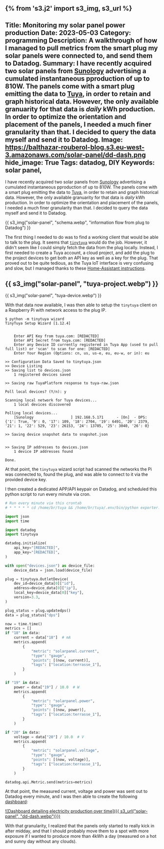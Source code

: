 {% from 's3.j2' import s3_img, s3_url %}
---
Title: Monitoring my solar panel power production
Date: 2023-05-03
Category: programming
Description: A walkthrough of how I managed to pull metrics from the smart plug my solar panels were connected to, and send them to Datadog.
Summary: I have recently acquired two solar panels from [Sunology](https://sunology.eu/products/sunology-play-kit-solaire) advertising a cumulated instantaneous  pproduction of up to 810W. The panels come with a smart plug emitting the data to [Tuya](https://iot.tuya.com/), in order to retain and graph historical data. However, the only available granuarity for that data is _daily_ kWh production. In order to optimize the orientation and placement of the panels, I needed a much finer granularity than that. I decided to query the data myself and send it to Datadog.
Image: https://balthazar-rouberol-blog.s3.eu-west-3.amazonaws.com/solar-panel/dd-dash.png
hide_image: True
Tags: datadog, DIY
Keywords: solar panel,
---

I have recently acquired two solar panels from [Sunology](https://sunology.eu/products/sunology-play-kit-solaire) advertising a cumulated instantaneous  pproduction of up to 810W. The panels come with a smart plug emitting the data to [Tuya](https://iot.tuya.com/), in order to retain and graph historical data. However, the only available granuarity for that data is _daily_ kWh production. In order to optimize the orientation and placement of the panels, I needed a much finer granularity than that. I decided to query the data myself and send it to Datadog.

{{ s3_img("solar-panel", "schema.webp", "information flow from plug to Datadog") }}


The first thing I needed to do was to find a working client that would be able to talk to the plug. It seems that [`tinytuya`](https://github.com/jasonacox/tinytuya) would do the job. However, it didn't seem like I could simply fetch the data from the plug locally. Instead, I first needed to create a Tuya account, a cloud project, and add the plug to the project devices to get both an API key as well as a key for the plug. That proved out to be quite tedious, as the Tuya IoT interface is very confusing and slow, but I managed thanks to these [Home-Assistant instructions](https://www.home-assistant.io/integrations/tuya/).

{{ s3_img("solar-panel", "tuya-project.webp") }}
---
{{ s3_img("solar-panel", "tuya-device.webp") }}

With that data now available, I was then able to setup the `tinytuya` client on a Raspberry Pi with network access to the plug IP.

```shell
$ python -m tinytuya wizard
TinyTuya Setup Wizard [1.12.4]


    Enter API Key from tuya.com: [REDACTED]
    Enter API Secret from tuya.com: [REDACTED]
    Enter any Device ID currently registered in Tuya App (used to pull full list) or 'scan' to scan for one: [REDACTED]
    Enter Your Region (Options: cn, us, us-e, eu, eu-w, or in): eu

>> Configuration Data Saved to tinytuya.json
>> Device Listing
>> Saving list to devices.json
    1 registered devices saved

>> Saving raw TuyaPlatform response to tuya-raw.json

Poll local devices? (Y/n): y

Scanning local network for Tuya devices...
    1 local devices discovered

Polling local devices...
    [Sunology                 ] 192.168.5.171      - [On]  - DPS: {'1': True, '9': 0, '17': 109, '18': 2704, '19': 6491, '20': 2379, '21': 1, '22': 529, '23': 26153, '24': 13705, '25': 3040, '26': 0}

>> Saving device snapshot data to snapshot.json


>> Saving IP addresses to devices.json
    1 device IP addresses found

Done.
```

At that point, the `tinytuya` wizard script had scanned the networks the Pi was connected to, found the plug, and was able to connect to it via the provided device key.

I then created a dedicated APP/API keypair on Datadog, and scheduled this python script to run every minute via cron.


```python
# Run every minute via this crontab
# * * * * * cd /home/br/tuya && /home/br/tuya/.env/bin/python exporter.py

import json
import time

import datadog
import tinytuya

datadog.initialize(
    api_key="[REDACTED]",
    app_key="[REDACTED]",
)

with open("devices.json") as device_file:
    device_data = json.load(device_file)

plug = tinytuya.OutletDevice(
    dev_id=device_data[0]["id"],
    address=device_data[0]["ip"],
    local_key=device_data[0]["key"],
    version=3.3,
)

plug_status = plug.updatedps()
data = plug_status["dps"]

now = time.time()
metrics = []
if "18" in data:
    current = data["18"]  # mA
    metrics.append(
        {
            "metric": "solarpanel.current",
            "type": "gauge",
            "points": [(now, current)],
            "tags": ["location:terrasse_1"],
        }
    )

if "19" in data:
    power = data["19"] / 10.0  # W
    metrics.append(
        {
            "metric": "solarpanel.power",
            "type": "gauge",
            "points": [(now, power)],
            "tags": ["location:terrasse_1"],
        }
    )

if "20" in data:
    voltage = data["20"] / 10.0  # V
    metrics.append(
        {
            "metric": "solarpanel.voltage",
            "type": "gauge",
            "points": [(now, voltage)],
            "tags": ["location:terrasse_1"],
        }
    )

datadog.api.Metric.send(metrics=metrics)
```

At that point, the measured current, voltage and power was sent out to Datadog every minute, and I was then able to create the following [dashboard](https://p.datadoghq.com/sb/bc352bb82-f277a5982d97a0a007ab56fbc05e0ee8):

[![Dashboard detailing electricity production over time]({{ s3_url("solar-panel", "dd-dash.webp")}})](https://p.datadoghq.com/sb/bc352bb82-f277a5982d97a0a007ab56fbc05e0ee8)

With that granularity, I realized that the panels only started to really kick in after midday, and that I should probably move them to a spot with more exposure if I wanted to produce more than 4kWh a day (measured on a hot and sunny day without any clouds).